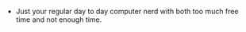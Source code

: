 - Just your regular day to day computer nerd with both too much free time and not enough time.

<!---
Vlusky/Vlusky is a ✨ special ✨ repository because its `README.md` (this file) appears on your GitHub profile.
You can click the Preview link to take a look at your changes.
--->
